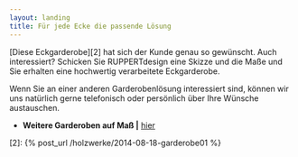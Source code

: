 ```yaml
---
layout: landing
title: Für jede Ecke die passende Lösung
---
```


[Diese Eckgarderobe][2] hat sich der Kunde genau so gewünscht. Auch interessiert?
Schicken Sie RUPPERTdesign eine Skizze und die Maße und Sie erhalten eine hochwertig verarbeitete Eckgarderobe.

Wenn Sie an einer anderen Garderobenlösung interessiert sind, können wir uns natürlich gerne telefonisch oder persönlich über Ihre Wünsche austauschen.

- **Weitere Garderoben auf Maß \|** <a href="{{ site.baseurl }}/holzwerke/#garderobe">hier</a>

[2]: {% post_url /holzwerke/2014-08-18-garderobe01 %}
